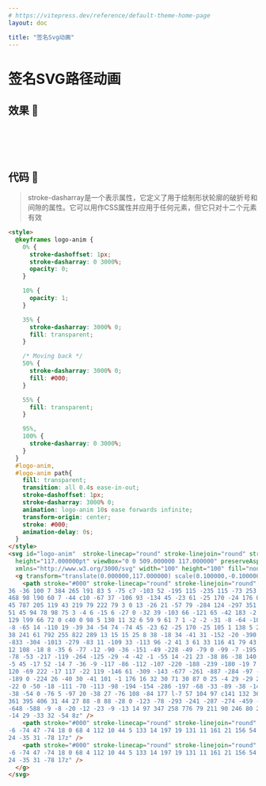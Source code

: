 ```yaml
---
# https://vitepress.dev/reference/default-theme-home-page
layout: doc

title: "签名Svg动画"
---
```


# 签名SVG路径动画


## 效果 🎉

<div>  
<svg width="50%" height="200px" style="margin: auto" version="1.0" xmlns="http://www.w3.org/2000/svg"  id="logo-anim" stroke-linecap="round" stroke-linejoin="round" stroke-width="1em"
  viewBox="0 0 509.000000 117.000000" preserveAspectRatio="xMidYMid meet">
  <g transform="translate(0.000000,117.000000) scale(0.100000,-0.100000)">
    <path stroke="var(--vp-c-text-1)" stroke-linecap="round" stroke-linejoin="round" stroke-width="1em"  d="M368 1153 c-26 -31 -37 -56 -139 -351 -192 -556 -242 -745 -207 -780
36 -36 100 7 384 265 l91 83 5 -75 c7 -103 52 -195 115 -235 115 -73 253 -44
468 98 l90 60 7 -44 c10 -67 37 -106 93 -134 45 -23 61 -25 170 -24 176 0 347
45 787 205 119 43 219 79 222 79 3 0 13 -26 21 -57 79 -284 124 -297 351 -95
51 45 94 78 98 75 3 -4 6 -15 6 -27 0 -32 39 -103 66 -121 65 -42 183 -2 377
129 l99 66 72 0 c40 0 98 5 130 11 32 6 59 9 61 7 1 -2 -2 -31 -8 -64 -10 -56
-8 -65 14 -110 19 -39 34 -54 74 -74 45 -23 62 -25 170 -25 105 1 138 5 265
38 241 61 792 255 822 289 13 15 15 25 8 38 -18 34 -41 31 -152 -20 -390 -182
-833 -304 -1013 -279 -83 11 -109 33 -113 96 -2 41 3 61 33 116 41 79 43 94
12 108 -18 8 -35 6 -77 -12 -90 -36 -151 -49 -228 -49 -79 0 -99 -7 -195 -72
-78 -53 -217 -119 -264 -125 -29 -4 -42 -1 -55 14 -21 23 -38 86 -38 140 0 29
-5 45 -17 52 -14 7 -36 -9 -117 -86 -112 -107 -220 -188 -239 -180 -19 7 -54
120 -69 222 -17 117 -22 119 -146 61 -309 -143 -677 -261 -887 -284 -97 -11
-189 0 -224 26 -40 30 -41 101 -1 176 16 32 30 71 30 87 0 25 -4 29 -29 29
-22 0 -50 -18 -111 -70 -113 -98 -194 -154 -286 -197 -68 -33 -89 -38 -149
-38 -54 0 -76 5 -97 20 -38 27 -76 108 -84 177 l-7 57 104 97 c141 132 364
361 395 406 31 44 27 88 -8 88 -28 0 -123 -78 -293 -241 -287 -274 -459 -430
-648 -588 -9 -8 -20 -12 -23 -9 -13 14 97 347 258 776 79 211 90 246 80 267
-14 29 -33 32 -54 8z" />
    <path stroke="var(--vp-c-text-1)" stroke-linecap="round" stroke-linejoin="round" stroke-width="1em"  d="M1770 790 c-14 -4 -114 -8 -222 -9 -164 -1 -199 -4 -212 -17 -33 -32
-6 -74 47 -74 18 0 68 4 112 10 44 5 133 14 197 19 131 11 161 21 156 54 -3
24 -35 31 -78 17z" />
    <path stroke="var(--vp-c-text-1)" stroke-linecap="round" stroke-linejoin="round" stroke-width="1em"  d="M4310 790 c-14 -4 -114 -8 -222 -9 -164 -1 -199 -4 -212 -17 -33 -32
-6 -74 47 -74 18 0 68 4 112 10 44 5 133 14 197 19 131 11 161 21 156 54 -3
24 -35 31 -78 17z" />
  </g>
</svg>
</div>

<style scoped>
  @keyframes logo-anim {
    0% {
      stroke-dashoffset: 1px;
      stroke-dasharray: 0 3000%;
      opacity: 0;
    }

    10% {
      opacity: 1;
    }

    35% {
      stroke-dasharray: 3000% 0;
      fill: transparent;
    }

    /* Moving back */
    50% {
      stroke-dasharray: 3000% 0;
      fill: var(--vp-c-text-1);
    }

    55% {
      fill: transparent;
    }

    95%,
    100% {
      stroke-dasharray: 0 3000%;
    }
  }
  #logo-anim,
  #logo-anim path{
    fill: transparent;
    transition: all 0.4s ease-in-out;
    stroke-dashoffset: 1px;
    stroke-dasharray: 3000% 0;
    animation: logo-anim 10s ease forwards infinite;
    transform-origin: center;
    stroke: var(--vp-c-text-1);
    animation-delay: 0s;
  }
</style>


## 代码 🎯

> stroke-dasharray是一个表示属性，它定义了用于绘制形状轮廓的破折号和间隙的属性。它可以用作CSS属性并应用于任何元素，但它只对十二个元素有效

```Html
<style>
  @keyframes logo-anim {
    0% {
      stroke-dashoffset: 1px;
      stroke-dasharray: 0 3000%;
      opacity: 0;
    }

    10% {
      opacity: 1;
    }

    35% {
      stroke-dasharray: 3000% 0;
      fill: transparent;
    }

    /* Moving back */
    50% {
      stroke-dasharray: 3000% 0;
      fill: #000;
    }

    55% {
      fill: transparent;
    }

    95%,
    100% {
      stroke-dasharray: 0 3000%;
    }
  }
  #logo-anim, 
  #logo-anim path{
    fill: transparent;
    transition: all 0.4s ease-in-out;
    stroke-dashoffset: 1px;
    stroke-dasharray: 3000% 0;
    animation: logo-anim 10s ease forwards infinite;
    transform-origin: center;
    stroke: #000;
    animation-delay: 0s;
  }
</style>
<svg id="logo-anim"  stroke-linecap="round" stroke-linejoin="round" stroke-width="1em"
  height="117.000000pt" viewBox="0 0 509.000000 117.000000" preserveAspectRatio="xMidYMid meet"
  xmlns="http://www.w3.org/3000/svg" width="100" height="100" fill="none" viewBox="0 0 100 100">
  <g transform="translate(0.000000,117.000000) scale(0.100000,-0.100000)">
    <path stroke="#000" stroke-linecap="round" stroke-linejoin="round" stroke-width="1em" d="M368 1153 c-26 -31 -37 -56 -139 -351 -192 -556 -242 -745 -207 -780
36 -36 100 7 384 265 l91 83 5 -75 c7 -103 52 -195 115 -235 115 -73 253 -44
468 98 l90 60 7 -44 c10 -67 37 -106 93 -134 45 -23 61 -25 170 -24 176 0 347
45 787 205 119 43 219 79 222 79 3 0 13 -26 21 -57 79 -284 124 -297 351 -95
51 45 94 78 98 75 3 -4 6 -15 6 -27 0 -32 39 -103 66 -121 65 -42 183 -2 377
129 l99 66 72 0 c40 0 98 5 130 11 32 6 59 9 61 7 1 -2 -2 -31 -8 -64 -10 -56
-8 -65 14 -110 19 -39 34 -54 74 -74 45 -23 62 -25 170 -25 105 1 138 5 265
38 241 61 792 255 822 289 13 15 15 25 8 38 -18 34 -41 31 -152 -20 -390 -182
-833 -304 -1013 -279 -83 11 -109 33 -113 96 -2 41 3 61 33 116 41 79 43 94
12 108 -18 8 -35 6 -77 -12 -90 -36 -151 -49 -228 -49 -79 0 -99 -7 -195 -72
-78 -53 -217 -119 -264 -125 -29 -4 -42 -1 -55 14 -21 23 -38 86 -38 140 0 29
-5 45 -17 52 -14 7 -36 -9 -117 -86 -112 -107 -220 -188 -239 -180 -19 7 -54
120 -69 222 -17 117 -22 119 -146 61 -309 -143 -677 -261 -887 -284 -97 -11
-189 0 -224 26 -40 30 -41 101 -1 176 16 32 30 71 30 87 0 25 -4 29 -29 29
-22 0 -50 -18 -111 -70 -113 -98 -194 -154 -286 -197 -68 -33 -89 -38 -149
-38 -54 0 -76 5 -97 20 -38 27 -76 108 -84 177 l-7 57 104 97 c141 132 364
361 395 406 31 44 27 88 -8 88 -28 0 -123 -78 -293 -241 -287 -274 -459 -430
-648 -588 -9 -8 -20 -12 -23 -9 -13 14 97 347 258 776 79 211 90 246 80 267
-14 29 -33 32 -54 8z" />
    <path stroke="#000" stroke-linecap="round" stroke-linejoin="round" stroke-width="1em" d="M1770 790 c-14 -4 -114 -8 -222 -9 -164 -1 -199 -4 -212 -17 -33 -32
-6 -74 47 -74 18 0 68 4 112 10 44 5 133 14 197 19 131 11 161 21 156 54 -3
24 -35 31 -78 17z" />
    <path stroke="#000" stroke-linecap="round" stroke-linejoin="round" stroke-width="1em" d="M4310 790 c-14 -4 -114 -8 -222 -9 -164 -1 -199 -4 -212 -17 -33 -32
-6 -74 47 -74 18 0 68 4 112 10 44 5 133 14 197 19 131 11 161 21 156 54 -3
24 -35 31 -78 17z" />
  </g>
</svg>

```

